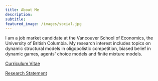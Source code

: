 ```yaml
---
title: About Me
description: 
subtitle:
featured_image: /images/social.jpg
---
```

I am a job market candidate at the Vancouver School of Economics,
the University of British Columbia. My research interest includes topics on dynamic
structural models in oligopolistic competition, biased belief in dynamic
games, agents' choice models and finite mixture models.

[Curriculum Vitae](/files/ResumeHao.pdf)

[Research Statement](/files/ResearchStatementHao.pdf)
